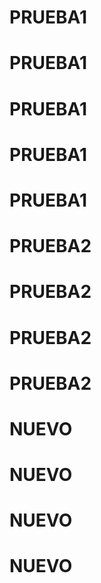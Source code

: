 # PRUEBA1
# PRUEBA1
# PRUEBA1
# PRUEBA1
# PRUEBA1
# PRUEBA2
# PRUEBA2
# PRUEBA2
# PRUEBA2
# NUEVO
# NUEVO
# NUEVO
# NUEVO




